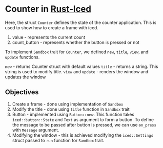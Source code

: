 # Counter in [Rust-Iced](iced.rs)

Here, the struct `Counter` defines the state of the counter application. This is used to show how to create a frame with iced.

1. value - represents the current count
2. count_button - represents whether the button is pressed or not

To implement `Sandbox` trait for `Counter`, we defined `new`, `title`, `view`, and `update` functions.

`new` - returns Counter struct with default values
`title` - returns a string. This string is used to modify title.
`view` and `update` - renders the window and updates the window

## Objectives

1. Create a frame - done using implementation of `Sandbox`
2. Modify the title - done using `title` function in `Sandbox` trait
3. Button - implemented using `Button::new`. This function takes `iced::button::State` and `Text` as argument to form a button. To define the message to be passed after button is pressed, we can use `on_press` with `Message` argument.
4. Modifying the window - this is achieved modifying the `iced::Settings` struct passed to `run` function for `Sandbox` trait.
